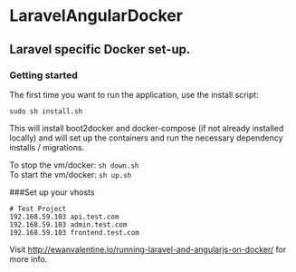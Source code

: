 # LaravelAngularDocker

## Laravel specific Docker set-up. 

### Getting started

The first time you want to run the application, use the install script:    

`sudo sh install.sh`    

This will install boot2docker and docker-compose (if not already installed locally) and will set up the containers and run the necessary dependency installs / migrations.

To stop the vm/docker: `sh down.sh`    
To start the vm/docker: `sh up.sh`

###Set up your vhosts

```
# Test Project
192.168.59.103 api.test.com
192.168.59.103 admin.test.com
192.168.59.103 frontend.test.com
```

Visit http://ewanvalentine.io/running-laravel-and-angularjs-on-docker/ for more info.
